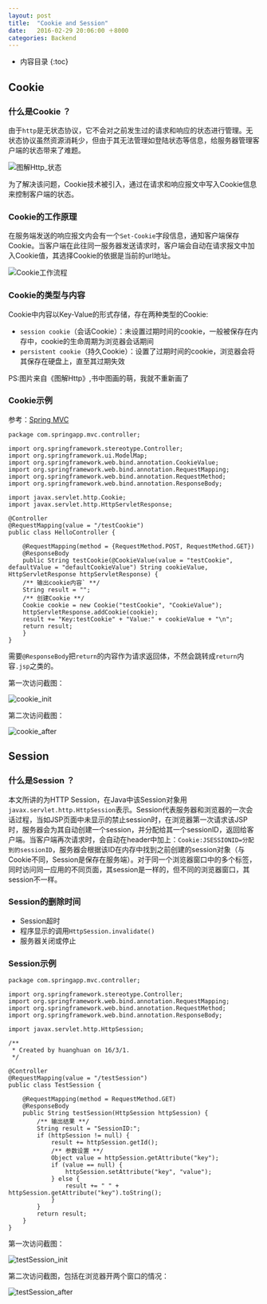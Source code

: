 ```yaml
---
layout: post
title:  "Cookie and Session"
date:   2016-02-29 20:06:00 ＋8000
categories: Backend
---
```

* 内容目录
{:toc}

## Cookie

### 什么是Cookie ？

由于`http`是无状态协议，它不会对之前发生过的请求和响应的状态进行管理。无状态协议虽然资源消耗少，但由于其无法管理如登陆状态等信息，给服务器管理客户端的状态带来了难题。

![图解Http_状态]({{site.baseurl}}/pics/http.png)

为了解决该问题，Cookie技术被引入，通过在请求和响应报文中写入Cookie信息来控制客户端的状态。

### Cookie的工作原理

在服务端发送的响应报文内会有一个`Set-Cookie`字段信息，通知客户端保存Cookie。当客户端在此往同一服务器发送请求时，客户端会自动在请求报文中加入Cookie值，其选择Cookie的依据是当前的url地址。

![Cookie工作流程]({{site.baseurl}}/pics/http_process.png)

### Cookie的类型与内容

Cookie中内容以Key-Value的形式存储，存在两种类型的Cookie:

+ `session cookie`（会话Cookie）：未设置过期时间的cookie，一般被保存在内存中，cookie的生命周期为浏览器会话期间
+ `persistent cookie`（持久Cookie）：设置了过期时间的cookie，浏览器会将其保存在硬盘上，直至其过期失效

PS:图片来自《图解Http》,书中图画的萌，我就不重新画了

### Cookie示例

参考：[Spring MVC](http://www.importnew.com/15141.html)

	package com.springapp.mvc.controller;

	import org.springframework.stereotype.Controller;
	import org.springframework.ui.ModelMap;
	import org.springframework.web.bind.annotation.CookieValue;
	import org.springframework.web.bind.annotation.RequestMapping;
	import org.springframework.web.bind.annotation.RequestMethod;
	import org.springframework.web.bind.annotation.ResponseBody;

	import javax.servlet.http.Cookie;
	import javax.servlet.http.HttpServletResponse;

	@Controller
	@RequestMapping(value = "/testCookie")
	public class HelloController {

    	@RequestMapping(method = {RequestMethod.POST, RequestMethod.GET})
    	@ResponseBody
    	public String testCookie(@CookieValue(value = "testCookie", defaultValue = "defaultCookieValue") String cookieValue, HttpServletResponse httpServletResponse) {
    	/** 输出cookie内容` **/
    	String result = "";
    	/** 创建Cookie **/
    	Cookie cookie = new Cookie("testCookie", "CookieValue");
    	httpServletResponse.addCookie(cookie);
    	result += "Key:testCookie" + "Value:" + cookieValue + "\n";
    	return result;
    	}
    }

需要`@ResponseBody`把`return`的内容作为请求返回体，不然会跳转成`return`内容`.jsp`之类的。

第一次访问截图：

![cookie_init]({{site.baseurl}}/pics/cookie_init.png)

第二次访问截图：

![cookie_after]({{site.baseurl}}/pics/cookie_after.png)

## Session

### 什么是Session ？

本文所讲的为HTTP Session，在Java中该Session对象用`javax.servlet.http.HttpSession`表示。Session代表服务器和浏览器的一次会话过程，当如JSP页面中未显示的禁止session时，在浏览器第一次请求该JSP时，服务器会为其自动创建一个session，并分配给其一个sessionID，返回给客户端。当客户端再次请求时，会自动在header中加上：`Cookie:JSESSIONID=分配到的sessionID`，服务器会根据该ID在内存中找到之前创建的session对象（与Cookie不同，Session是保存在服务端）。对于同一个浏览器窗口中的多个标签，同时访问同一应用的不同页面，其session是一样的，但不同的浏览器窗口，其session不一样。

### Session的删除时间
+ Session超时
+ 程序显示的调用`HttpSession.invalidate()`
+ 服务器关闭或停止

### Session示例

	package com.springapp.mvc.controller;

	import org.springframework.stereotype.Controller;
	import org.springframework.web.bind.annotation.RequestMapping;
	import org.springframework.web.bind.annotation.RequestMethod;
	import org.springframework.web.bind.annotation.ResponseBody;

	import javax.servlet.http.HttpSession;

	/**
	 * Created by huanghuan on 16/3/1.
	 */

	@Controller
	@RequestMapping(value = "/testSession")
	public class TestSession {

	    @RequestMapping(method = RequestMethod.GET)
	    @ResponseBody
	    public String testSession(HttpSession httpSession) {
	        /** 输出结果 **/
	        String result = "SessionID:";
	        if (httpSession != null) {
	            result += httpSession.getId();
	            /** 参数设置 **/
	            Object value = httpSession.getAttribute("key");
	            if (value == null) {
	                httpSession.setAttribute("key", "value");
	            } else {
	                result += " " + httpSession.getAttribute("key").toString();
	            }
	        }
	        return result;
	    }
	}

第一次访问截图：

![testSession_init]({{site.baseurl}}/pics/testSession_init.png)

第二次访问截图，包括在浏览器开两个窗口的情况：

![testSession_after]({{site.baseurl}}/pics/testSession_after.png)
